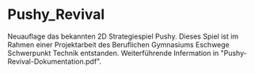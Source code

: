 # Pushy_Revival
Neuauflage das bekannten 2D Strategiespiel Pushy.
Dieses Spiel ist im Rahmen einer Projektarbeit des Beruflichen Gymnasiums Eschwege Schwerpunkt Technik entstanden.
Weiterführende Infermation in "Pushy-Revival-Dokumentation.pdf".
